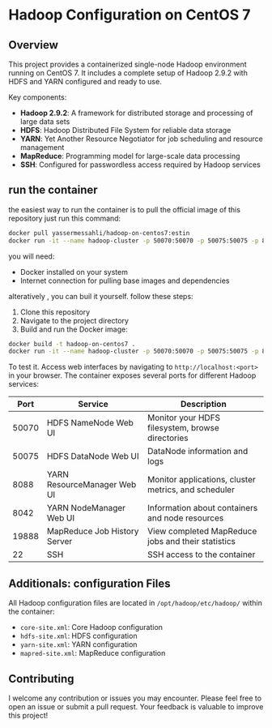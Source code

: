 # Hadoop Configuration on CentOS 7

## Overview

This project provides a containerized single-node Hadoop environment running on CentOS 7. It includes a complete setup of Hadoop 2.9.2 with HDFS and YARN configured and ready to use.

Key components:

- **Hadoop 2.9.2**: A framework for distributed storage and processing of large data sets
- **HDFS**: Hadoop Distributed File System for reliable data storage
- **YARN**: Yet Another Resource Negotiator for job scheduling and resource management
- **MapReduce**: Programming model for large-scale data processing
- **SSH**: Configured for passwordless access required by Hadoop services

## run the container
the easiest way to run the container is to pull the official image of this repository just run this command:

```bash
docker pull yassermessahli/hadoop-on-centos7:estin
docker run -it --name hadoop-cluster -p 50070:50070 -p 50075:50075 -p 8088:8088 -p 8042:8042 yassermessahli/hadoop-on-centos7:estin
```

you will need:
- Docker installed on your system
- Internet connection for pulling base images and dependencies

alteratively , you can buil it yourself. follow these steps:
1. Clone this repository
2. Navigate to the project directory
3. Build and run the Docker image:

```bash
docker build -t hadoop-on-centos7 .
docker run -it --name hadoop-cluster -p 50070:50070 -p 50075:50075 -p 8088:8088 -p 8042:8042 hadoop-on-centos7
```

To test it. Access web interfaces by navigating to `http://localhost:<port>` in your browser.
The container exposes several ports for different Hadoop services:

| Port  | Service                      | Description                                          |
| ----- | ---------------------------- | ---------------------------------------------------- |
| 50070 | HDFS NameNode Web UI         | Monitor your HDFS filesystem, browse directories     |
| 50075 | HDFS DataNode Web UI         | DataNode information and logs                        |
| 8088  | YARN ResourceManager Web UI  | Monitor applications, cluster metrics, and scheduler |
| 8042  | YARN NodeManager Web UI      | Information about containers and node resources      |
| 19888 | MapReduce Job History Server | View completed MapReduce jobs and their statistics   |
| 22    | SSH                          | SSH access to the container                          |


## Additionals: configuration Files

All Hadoop configuration files are located in `/opt/hadoop/etc/hadoop/` within the container:

- `core-site.xml`: Core Hadoop configuration
- `hdfs-site.xml`: HDFS configuration
- `yarn-site.xml`: YARN configuration
- `mapred-site.xml`: MapReduce configuration

## Contributing

I welcome any contribution or issues you may encounter. Please feel free to open an issue or submit a pull request. Your feedback is valuable to improve this project!
